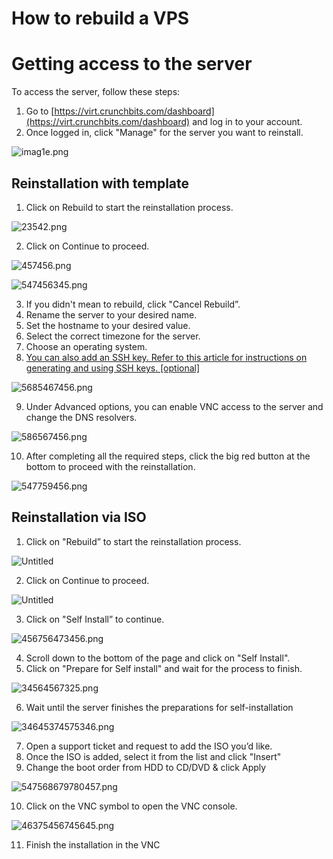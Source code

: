 # How to rebuild a VPS

# Getting access to the server

To access the server, follow these steps:

1. Go to [https://virt.crunchbits.com/dashboard](https://virt.crunchbits.com/dashboard) and log in to your account.
2. Once logged in, click "Manage" for the server you want to reinstall.

![imag1e.png](How%20to%20rebuild%20a%20VPS%20c042d796a02c4de4b3e18249466027c1/imag1e.png)

## Reinstallation with template

1. Click on Rebuild to start the reinstallation process.

![23542.png](How%20to%20rebuild%20a%20VPS%20c042d796a02c4de4b3e18249466027c1/23542.png)

2. Click on Continue to proceed.

![457456.png](How%20to%20rebuild%20a%20VPS%20c042d796a02c4de4b3e18249466027c1/457456.png)

![547456345.png](How%20to%20rebuild%20a%20VPS%20c042d796a02c4de4b3e18249466027c1/547456345.png)

3. If you didn't mean to rebuild, click "Cancel Rebuild”.
4. Rename the server to your desired name.
5. Set the hostname to your desired value.
6. Select the correct timezone for the server.
7. Choose an operating system.
8. [You can also add an SSH key. Refer to this article for instructions on generating and using SSH keys. [optional]](https://docs.crunchbits.com/#/Creating-and-using-SSH-keys-[VF-Only]?id=creating-and-using-ssh-keys-vf-only)

![5685467456.png](How%20to%20rebuild%20a%20VPS%20c042d796a02c4de4b3e18249466027c1/5685467456.png)

9. Under Advanced options, you can enable VNC access to the server and change the DNS resolvers.

![586567456.png](How%20to%20rebuild%20a%20VPS%20c042d796a02c4de4b3e18249466027c1/586567456.png)

10. After completing all the required steps, click the big red button at the bottom to proceed with the reinstallation.

![547759456.png](How%20to%20rebuild%20a%20VPS%20c042d796a02c4de4b3e18249466027c1/547759456.png)

## Reinstallation via ISO

1. Click on "Rebuild” to start the reinstallation process.

![Untitled](How%20to%20rebuild%20a%20VPS%20c042d796a02c4de4b3e18249466027c1/Untitled.png)

2. Click on Continue to proceed.

![Untitled](How%20to%20rebuild%20a%20VPS%20c042d796a02c4de4b3e18249466027c1/Untitled%201.png)

3. Click on "Self Install”  to continue.

![456756473456.png](How%20to%20rebuild%20a%20VPS%20c042d796a02c4de4b3e18249466027c1/456756473456.png)

4. Scroll down to the bottom of the page and click on "Self Install".
5. Click on "Prepare for Self install" and wait for the process to finish.

![34564567325.png](How%20to%20rebuild%20a%20VPS%20c042d796a02c4de4b3e18249466027c1/34564567325.png)

6. Wait until the server finishes the preparations for self-installation

![34645374575346.png](How%20to%20rebuild%20a%20VPS%20c042d796a02c4de4b3e18249466027c1/34645374575346.png)

7. Open a support ticket and request to add the ISO you’d like.
8. Once the ISO is added, select it from the list and click "Insert"
9. Change the boot order from HDD to CD/DVD & click Apply

![547568679780457.png](How%20to%20rebuild%20a%20VPS%20c042d796a02c4de4b3e18249466027c1/547568679780457.png)

10. Click on the VNC symbol to open the VNC console.

![46375456745645.png](How%20to%20rebuild%20a%20VPS%20c042d796a02c4de4b3e18249466027c1/46375456745645.png)

11. Finish the installation in the VNC